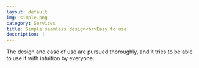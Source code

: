 ```yaml
---
layout: default
img: simple.png
category: Services
title: Simple seamless design<br>Easy to use
description: |
---
```

  The design and ease of use are pursued thoroughly, and it tries to be able to use it with intuition by everyone.
